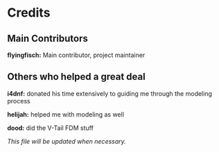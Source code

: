 Credits
=======

Main Contributors
-----------------
**flyingfisch:** Main contributor, project maintainer

Others who helped a great deal
------------------------------
**i4dnf:** donated his time extensively to guiding me through the modeling process

**helijah:** helped me with modeling as well

**dood:** did the V-Tail FDM stuff




_This file will be updated when necessary._
